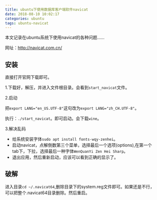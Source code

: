 ```yaml
---
title: ubuntu下使用数据库客户端软件navicat
date: 2018-08-10 10:02:17
categories: ubuntu
tags: ubuntu-navicat
---
```


本文记录在ubuntu系统下使用navicat的各种问题……

网址：http://navicat.com.cn/

## 安装

直接打开官网下载即可。

1.下载好，解压，并进入文件根目录。会看到`start_navicat`文件。   

2.启动

把`export LANG="en_US.UTF-8"`这句改为`export LANG="zh_CH.UTF-8"`。    

执行：`./start_navicat`。即可启动。会下载`wine`。   

3.解决乱码

- 给系统安装字体`sudo apt install fonts-wqy-zenhei`。   
- 启动navicat，点解倒数第三个菜单，选择最后一个选项(options),在第一个tab下，下拉，选择最后一种字体`WenQuanYi Zen Hei Sharp`。  
- 退出应用，然后重新启动，应该可以看到正确的显示了。

## 破解

进入目录`cd ~/.navicat64`,删除目录下的system.reg文件即可。如果还是不行，可以把整个.navicat64目录删除。然后重启。